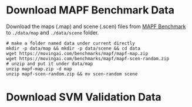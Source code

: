 # Download MAPF Benchmark Data

Download the maps (.map) and scene (.scen) files from [MAPF Benchmark](https://movingai.com/benchmarks/mapf/index.html) to `./data/map` and `./data/scene` folder.

```
# make a folder named data under current directly
mkdir -p data/map && mkdir -p data/scene && cd data
wget https://movingai.com/benchmarks/mapf/mapf-map.zip
wget https://movingai.com/benchmarks/mapf/mapf-scen-random.zip
# unzip and put it under data/map
unzip mapf-map.zip -d map
unzip mapf-scen-random.zip && mv scen-random scene
```


# Download SVM Validation Data